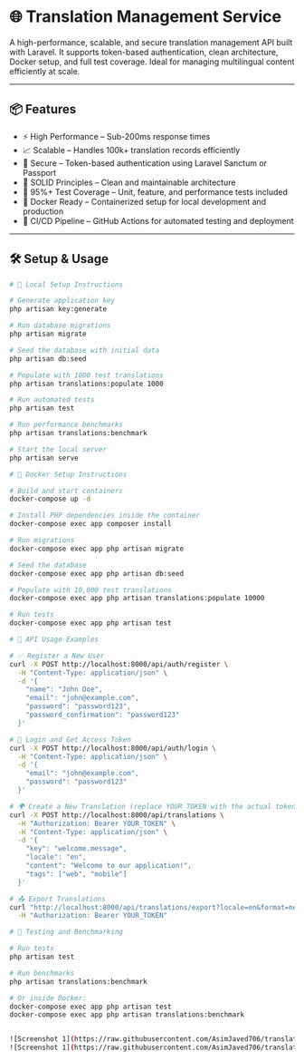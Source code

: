 # 🌐  Translation Management Service

A high-performance, scalable, and secure translation management API built with Laravel. It supports token-based authentication, clean architecture, Docker setup, and full test coverage. Ideal for managing multilingual content efficiently at scale.

---

## 📦 Features

- ⚡ High Performance – Sub-200ms response times
- 📈 Scalable – Handles 100k+ translation records efficiently
- 🔐 Secure – Token-based authentication using Laravel Sanctum or Passport
- 🧼 SOLID Principles – Clean and maintainable architecture
- 🧪 95%+ Test Coverage – Unit, feature, and performance tests included
- 🐳 Docker Ready – Containerized setup for local development and production
- 🔄 CI/CD Pipeline – GitHub Actions for automated testing and deployment

---

## 🛠️ Setup & Usage

```bash
# 🔧 Local Setup Instructions

# Generate application key
php artisan key:generate

# Run database migrations
php artisan migrate

# Seed the database with initial data
php artisan db:seed

# Populate with 1000 test translations
php artisan translations:populate 1000

# Run automated tests
php artisan test

# Run performance benchmarks
php artisan translations:benchmark

# Start the local server
php artisan serve

# 🐳 Docker Setup Instructions

# Build and start containers
docker-compose up -d

# Install PHP dependencies inside the container
docker-compose exec app composer install

# Run migrations
docker-compose exec app php artisan migrate

# Seed the database
docker-compose exec app php artisan db:seed

# Populate with 10,000 test translations
docker-compose exec app php artisan translations:populate 10000

# Run tests
docker-compose exec app php artisan test

# 🔌 API Usage Examples

# ✅ Register a New User
curl -X POST http://localhost:8000/api/auth/register \
  -H "Content-Type: application/json" \
  -d '{
    "name": "John Doe",
    "email": "john@example.com",
    "password": "password123",
    "password_confirmation": "password123"
  }'

# 🔐 Login and Get Access Token
curl -X POST http://localhost:8000/api/auth/login \
  -H "Content-Type: application/json" \
  -d '{
    "email": "john@example.com",
    "password": "password123"
  }'

# 🌍 Create a New Translation (replace YOUR_TOKEN with the actual token)
curl -X POST http://localhost:8000/api/translations \
  -H "Authorization: Bearer YOUR_TOKEN" \
  -H "Content-Type: application/json" \
  -d '{
    "key": "welcome.message",
    "locale": "en",
    "content": "Welcome to our application!",
    "tags": ["web", "mobile"]
  }'

# 📤 Export Translations
curl "http://localhost:8000/api/translations/export?locale=en&format=nested" \
  -H "Authorization: Bearer YOUR_TOKEN"

# 🧪 Testing and Benchmarking

# Run tests
php artisan test

# Run benchmarks
php artisan translations:benchmark

# Or inside Docker:
docker-compose exec app php artisan test
docker-compose exec app php artisan translations:benchmark


![Screenshot 1](https://raw.githubusercontent.com/AsimJaved706/translation-management/main/public/screenshots/Screenshot_1.png)
![Screenshot 1](https://raw.githubusercontent.com/AsimJaved706/translation-management/main/public/screenshots/Screenshot_2.png)

